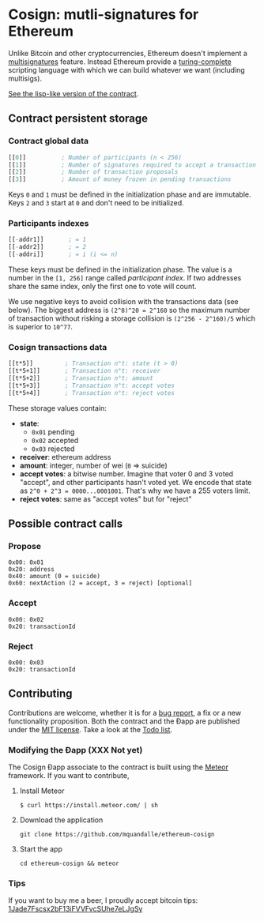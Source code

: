 # Cosign: mutli-signatures for Ethereum

Unlike Bitcoin and other cryptocurrencies, Ethereum doesn't implement a
[multisignatures](http://bitcoin.stackexchange.com/questions/3718/what-are-multi-signature-transactions)
feature. Instead Ethereum provide a
[turing-complete](http://en.wikipedia.org/wiki/Turing_completeness) scripting
language with which we can build whatever we want (including multisigs).

[See the lisp-like version of the contract](/contract.lisp).

## Contract persistent storage

### Contract global data

```lisp
[[0]]          ; Number of participants (n < 256)
[[1]]          ; Number of signatures required to accept a transaction (> 0)
[[2]]          ; Number of transaction proposals
[[3]]          ; Amount of money frozen in pending transactions
```

Keys `0` and `1` must be defined in the initialization phase and are immutable.
Keys `2` and `3` start at `0` and don't need to be initialized.

### Participants indexes

```lisp
[[-addr1]]       ; = 1
[[-addr2]]       ; = 2
[[-addri]]       ; = i (i <= n)
```

These keys must be defined in the initialization phase. The value is a number
in the `[1, 256]` range called _participant index_. If two addresses share the
same index, only the first one to vote will count.

We use negative keys to avoid collision with the transactions data (see below).
The biggest address is `(2^8)^20 = 2^160` so the maximum number of transaction without risking a storage collision is `(2^256 - 2^160)/5` which is superior to
`10^77`.

### Cosign transactions data

```lisp
[[t*5]]         ; Transaction n°t: state (t > 0)
[[t*5+1]]       ; Transaction n°t: receiver
[[t*5+2]]       ; Transaction n°t: amount
[[t*5+3]]       ; Transaction n°t: accept votes
[[t*5+4]]       ; Transaction n°t: reject votes
```

These storage values contain:

* __state__:
  * `0x01` pending
  * `0x02` accepted
  * `0x03` rejected
* __receiver__: ethereum address
* __amount__: integer, number of wei (`0` => suicide)
* __accept votes__: a bitwise number. Imagine that voter 0 and 3 voted "accept",
  and other participants hasn't voted yet. We encode that state as
  `2^0 + 2^3 = 0000...0001001`. That's why we have a 255 voters limit.
* __reject votes__: same as "accept votes" but for "reject"

## Possible contract calls

### Propose

```
0x00: 0x01
0x20: address
0x40: amount (0 = suicide)
0x60: nextAction (2 = accept, 3 = reject) [optional]
```

### Accept

```
0x00: 0x02
0x20: transactionId
```

### Reject

```
0x00: 0x03
0x20: transactionId
```

## Contributing

Contributions are welcome, whether it is for a
[bug report](https://github.com/mquandalle/ethereum-cosign/issues/new), a fix or
a new functionality proposition. Both the contract and the Ðapp are published
under the [MIT license](/LICENSE). Take a look at the [Todo list](/TODO.md).

### Modifying the Ðapp (XXX Not yet)

The Cosign Ðapp associate to the contract is built using the
[Meteor](https://www.meteor.com) framework. If you want to contribute,

1. Install Meteor
   ```
   $ curl https://install.meteor.com/ | sh
   ```
2. Download the application
   ```
   git clone https://github.com/mquandalle/ethereum-cosign
   ```
3. Start the app
   ```
   cd ethereum-cosign && meteor
   ```

### Tips

If you want to buy me a beer, I proudly accept bitcoin tips:
[1Jade7Fscsx2bF13iFVVFvcSUhe7eLJgSy](https://blockchain.info/address/1Jade7Fscsx2bF13iFVVFvcSUhe7eLJgSy)
